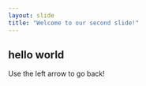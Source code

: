 ```yaml
---
layout: slide
title: "Welcome to our second slide!"
---
```

<h2>hello world</h2>
Use the left arrow to go back!

